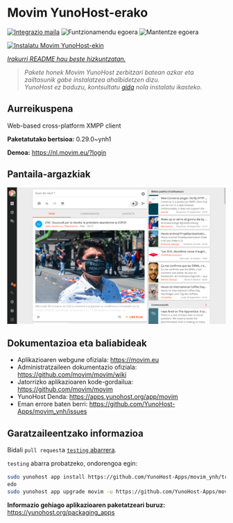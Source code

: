 <!--
Ohart ongi: README hau automatikoki sortu da <https://github.com/YunoHost/apps/tree/master/tools/readme_generator>ri esker
EZ editatu eskuz.
-->

# Movim YunoHost-erako

[![Integrazio maila](https://apps.yunohost.org/badge/integration/movim)](https://ci-apps.yunohost.org/ci/apps/movim/)
![Funtzionamendu egoera](https://apps.yunohost.org/badge/state/movim)
![Mantentze egoera](https://apps.yunohost.org/badge/maintained/movim)

[![Instalatu Movim YunoHost-ekin](https://install-app.yunohost.org/install-with-yunohost.svg)](https://install-app.yunohost.org/?app=movim)

*[Irakurri README hau beste hizkuntzatan.](./ALL_README.md)*

> *Pakete honek Movim YunoHost zerbitzari batean azkar eta zailtasunik gabe instalatzea ahalbidetzen dizu.*  
> *YunoHost ez baduzu, kontsultatu [gida](https://yunohost.org/install) nola instalatu ikasteko.*

## Aurreikuspena

Web-based cross-platform XMPP client


**Paketatutako bertsioa:** 0.29.0~ynh1

**Demoa:** <https://nl.movim.eu/?login>

## Pantaila-argazkiak

![Movim(r)en pantaila-argazkia](./doc/screenshots/movim.png)

## Dokumentazioa eta baliabideak

- Aplikazioaren webgune ofiziala: <https://movim.eu>
- Administratzaileen dokumentazio ofiziala: <https://github.com/movim/movim/wiki>
- Jatorrizko aplikazioaren kode-gordailua: <https://github.com/movim/movim>
- YunoHost Denda: <https://apps.yunohost.org/app/movim>
- Eman errore baten berri: <https://github.com/YunoHost-Apps/movim_ynh/issues>

## Garatzaileentzako informazioa

Bidali `pull request`a [`testing` abarrera](https://github.com/YunoHost-Apps/movim_ynh/tree/testing).

`testing` abarra probatzeko, ondorengoa egin:

```bash
sudo yunohost app install https://github.com/YunoHost-Apps/movim_ynh/tree/testing --debug
edo
sudo yunohost app upgrade movim -u https://github.com/YunoHost-Apps/movim_ynh/tree/testing --debug
```

**Informazio gehiago aplikazioaren paketatzeari buruz:** <https://yunohost.org/packaging_apps>
